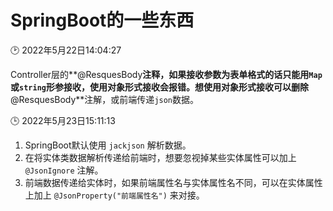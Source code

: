 # SpringBoot的一些东西

:clock2: 2022年5月22日14:04:27

Controller层的**@ResquesBody**注释，如果接收参数为表单格式的话只能用`Map`或`string`形参接收，使用对象形式接收会报错。想使用对象形式接收可以删除**@ResquesBody**注解，或前端传递`json`数据。



:clock3: 2022年5月23日15:11:13

1. SpringBoot默认使用 `jackjson` 解析数据。
2. 在将实体类数据解析传递给前端时，想要忽视掉某些实体属性可以加上 `@JsonIgnore` 注解。
3. 前端数据传递给实体时，如果前端属性名与实体属性名不同，可以在实体属性上加上 `@JsonProperty("前端属性名")` 来对接。
